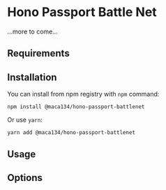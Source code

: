 # Hono Passport Battle Net

...more to come...

## Requirements

## Installation

You can install from npm registry with `npm` command:

```
npm install @maca134/hono-passport-battlenet
```

Or use `yarn`:

```
yarn add @maca134/hono-passport-battlenet
```
## Usage

## Options
